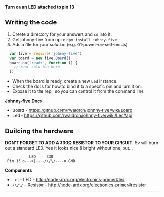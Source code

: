 **Turn on an LED attached to pin 13**

## Writing the code

1. Create a directory for your answers and `cd` into it.
2. Get johnny-five from npm: `npm install johnny-five`
3. Add a file for your solution (e.g. 01-power-on-self-test.js)

```js
  var five = require('johnny-five')
  var board = new five.Board()
  board.on('ready', function () {
    // Your solution here!
  })
```

- When the board is ready, create a new `Led` instance.
- Check the docs for how to bind it to a specific pin and turn it on.
- Expose it to the repl, so you can control it from the command line.

**Johnny-five Docs**

- Board - https://github.com/rwaldron/johnny-five/wiki/Board
- Led - https://github.com/rwaldron/johnny-five/wiki/Led#api

## Building the hardware

**DON'T FORGET TO ADD A 330Ω RESISTOR TO YOUR CIRCUIT.**
5v will burn out a standard LED. Yes it looks nice & bright without one, but...

```
           LED     330
 Pin 13 o--->|----/\/\/----o GND
```

**Components**

- `  >| ` - LED - http://node-ardx.org/electronics-primer#led
- `/\/\/` - Resistor - http://node-ardx.org/electronics-primer#resistor

---

